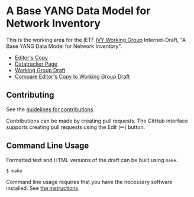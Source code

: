 # A Base YANG Data Model for Network Inventory

This is the working area for the IETF [IVY Working Group](https://datatracker.ietf.org/group/ivy/documents/) Internet-Draft, "A Base YANG Data Model for Network Inventory".

* [Editor's Copy](https://ietf-ivy-wg.github.io/network-inventory-yang/#go.draft-ietf-ivy-network-inventory-yang.html)
* [Datatracker Page](https://datatracker.ietf.org/doc/draft-ietf-ivy-network-inventory-yang)
* [Working Group Draft](https://datatracker.ietf.org/doc/html/draft-ietf-ivy-network-inventory-yang)
* [Compare Editor's Copy to Working Group Draft](https://ietf-ivy-wg.github.io/network-inventory-yang/#go.draft-ietf-ivy-network-inventory-yang.diff)


## Contributing

See the
[guidelines for contributions](https://github.com/ietf-ivy-wg/network-inventory-yang/blob//CONTRIBUTING.md).

Contributions can be made by creating pull requests.
The GitHub interface supports creating pull requests using the Edit (✏) button.


## Command Line Usage

Formatted text and HTML versions of the draft can be built using `make`.

```sh
$ make
```

Command line usage requires that you have the necessary software installed.  See
[the instructions](https://github.com/martinthomson/i-d-template/blob/main/doc/SETUP.md).

